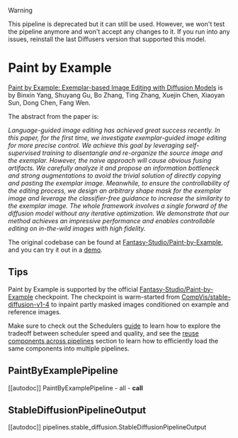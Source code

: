 <!--Copyright 2025 The HuggingFace Team. All rights reserved.

Licensed under the Apache License, Version 2.0 (the "License"); you may not use this file except in compliance with
the License. You may obtain a copy of the License at

http://www.apache.org/licenses/LICENSE-2.0

Unless required by applicable law or agreed to in writing, software distributed under the License is distributed on
an "AS IS" BASIS, WITHOUT WARRANTIES OR CONDITIONS OF ANY KIND, either express or implied. See the License for the
specific language governing permissions and limitations under the License.
-->

> [!WARNING]
> This pipeline is deprecated but it can still be used. However, we won't test the pipeline anymore and won't accept any changes to it. If you run into any issues, reinstall the last Diffusers version that supported this model.

# Paint by Example

[Paint by Example: Exemplar-based Image Editing with Diffusion Models](https://huggingface.co/papers/2211.13227) is by Binxin Yang, Shuyang Gu, Bo Zhang, Ting Zhang, Xuejin Chen, Xiaoyan Sun, Dong Chen, Fang Wen.

The abstract from the paper is:

*Language-guided image editing has achieved great success recently. In this paper, for the first time, we investigate exemplar-guided image editing for more precise control. We achieve this goal by leveraging self-supervised training to disentangle and re-organize the source image and the exemplar. However, the naive approach will cause obvious fusing artifacts. We carefully analyze it and propose an information bottleneck and strong augmentations to avoid the trivial solution of directly copying and pasting the exemplar image. Meanwhile, to ensure the controllability of the editing process, we design an arbitrary shape mask for the exemplar image and leverage the classifier-free guidance to increase the similarity to the exemplar image. The whole framework involves a single forward of the diffusion model without any iterative optimization. We demonstrate that our method achieves an impressive performance and enables controllable editing on in-the-wild images with high fidelity.*

The original codebase can be found at [Fantasy-Studio/Paint-by-Example](https://github.com/Fantasy-Studio/Paint-by-Example), and you can try it out in a [demo](https://huggingface.co/spaces/Fantasy-Studio/Paint-by-Example).

## Tips

Paint by Example is supported by the official [Fantasy-Studio/Paint-by-Example](https://huggingface.co/Fantasy-Studio/Paint-by-Example) checkpoint. The checkpoint is warm-started from [CompVis/stable-diffusion-v1-4](https://huggingface.co/CompVis/stable-diffusion-v1-4) to inpaint partly masked images conditioned on example and reference images.

<Tip>

Make sure to check out the Schedulers [guide](../../using-diffusers/schedulers) to learn how to explore the tradeoff between scheduler speed and quality, and see the [reuse components across pipelines](../../using-diffusers/loading#reuse-a-pipeline) section to learn how to efficiently load the same components into multiple pipelines.

</Tip>

## PaintByExamplePipeline
[[autodoc]] PaintByExamplePipeline
	- all
	- __call__

## StableDiffusionPipelineOutput
[[autodoc]] pipelines.stable_diffusion.StableDiffusionPipelineOutput
